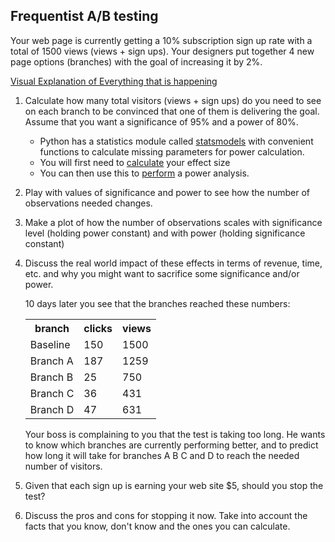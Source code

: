 ## Frequentist A/B testing

Your web page is currently getting a 10% subscription sign up rate with a total of 1500 views (views + sign ups). Your designers put together 4 new page options (branches) with the goal of increasing it by 2%. 

[Visual Explanation of Everything that is happening](http://rpsychologist.com/d3/NHST/)

1. Calculate how many total visitors (views + sign ups) do you need to see on each branch to be convinced that one of them is delivering the goal. Assume that you want a significance of 95% and a power of 80%.
    * Python has a statistics module called [statsmodels](http://statsmodels.sourceforge.net/) with convenient functions to calculate missing parameters for power calculation.
    * You will first need to [calculate](http://statsmodels.sourceforge.net/devel/generated/statsmodels.stats.proportion.proportion_effectsize.html#statsmodels.stats.proportion.proportion_effectsize) your effect size
    * You can then use this to [perform](http://statsmodels.sourceforge.net/devel/generated/statsmodels.stats.power.NormalIndPower.html#statsmodels.stats.power.NormalIndPower) a power analysis.
 
2. Play with values of significance and power to see how the number of observations needed changes.

3. Make a plot of how the number of observations scales with significance level (holding power constant) and with power (holding significance constant)

4. Discuss the real world impact of these effects in terms of revenue, time, etc. and why you might want to sacrifice some significance and/or power.

    10 days later you see that the branches reached these numbers:

    <table>
    <tr> 
        <th>branch </th> <th> clicks  </th> <th>views</th>


    <tr><td>Baseline </td><td>150</td><td>1500</td></tr>
    <tr><td>Branch A </td><td>187</td><td>1259</td></tr>
    <tr><td>Branch B </td><td>25</td><td>750 </td></tr>
    <tr><td>Branch C </td><td>36</td><td>431 </td></tr>
    <tr><td>Branch D </td><td>47</td><td>631 </td></tr>
    </table>

    Your boss is complaining to you that the test is taking too long. He wants to know which branches are currently performing better, and to predict how long it will take for branches A B C and D to reach the needed number of visitors.

5. Given that each sign up is earning your web site $5, should you stop the test? 

6. Discuss the pros and cons for stopping it now. Take into account the facts that you know, don't know and the ones you can calculate.
